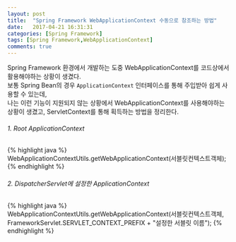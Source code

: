 ```yaml
---
layout: post
title:  "Spring Framework WebApplicationContext 수동으로 참조하는 방법"
date:   2017-04-21 16:31:31
categories: [Spring Framework]
tags: [Spring Framework,WebApplicationContext]
comments: true
---
```

Spring Framework 환경에서 개발하는 도중 WebApplicationContext를 코드상에서 활용해야하는 상황이 생겼다.  
보통 Spring Bean의 경우 `ApplicationContext` 인터페이스를 통해 주입받아 쉽게 사용할 수 있는데,  
나는 이런 기능이 지원되지 않는 상황에서 WebApplicationContext를 사용해야하는 상황이 생겼고, ServletContext를 통해 획득하는 방법을 정리한다.  

###### 1. Root ApplicationContext
{% highlight java %}
WebApplicationContextUtils.getWebApplicationContext(서블릿컨텍스트객체);
{% endhighlight %}

###### 2. DispatcherServlet에 설정한 ApplicationContext
{% highlight java %}
WebApplicationContextUtils.getWebApplicationContext(서블릿컨텍스트객체, FrameworkServlet.SERVLET_CONTEXT_PREFIX + "설정한 서블릿 이름");
{% endhighlight %}
